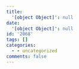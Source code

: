 ```yaml
---
title:
  '[object Object]': null
date:
  '[object Object]': null
id: '2068'
tags: []
categories:
  - - uncategorized
comments: false
---
```

